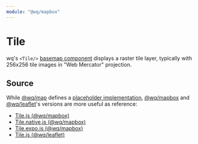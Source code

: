 ```yaml
---
module: "@wq/mapbox"
---
```


# Tile

wq's `<Tile/>` [basemap component][basemap] displays a raster tile layer, typically with 256x256 tile images in "Web Mercator" projection.

## Source

While [@wq/map] defines a [placeholder implementation][map-src], [@wq/mapbox] and [@wq/leaflet]'s versions are more useful as reference:

 * [Tile.js (@wq/mapbox)][mapbox-src]
 * [Tile.native.js (@wq/mapbox)][mapbox-native-src]
 * [Tile.expo.js (@wq/mapbox)][mapbox-expo-src]
 * [Tile.js (@wq/leaflet)][leaflet-src]

[basemap]: ./index.md
[@wq/map]: ../@wq/map.md
[@wq/mapbox]: ../@wq/mapbox.md
[@wq/leaflet]: https://github.com/wq/wq.app/tree/main/packages/leaflet

[map-src]: https://github.com/wq/wq.app/blob/main/packages/map/src/map.js
[mapbox-src]: https://github.com/wq/wq.app/blob/main/packages/mapbox/src/basemaps/Tile.js
[mapbox-native-src]: https://github.com/wq/wq.app/blob/main/packages/mapbox/src/basemaps/Tile.native.js
[mapbox-expo-src]: https://github.com/wq/wq.app/blob/main/packages/mapbox/src/basemaps/Tile.expo.js
[leaflet-src]: https://github.com/wq/wq.app/blob/main/packages/leaflet/src/basemaps/Tile.js

